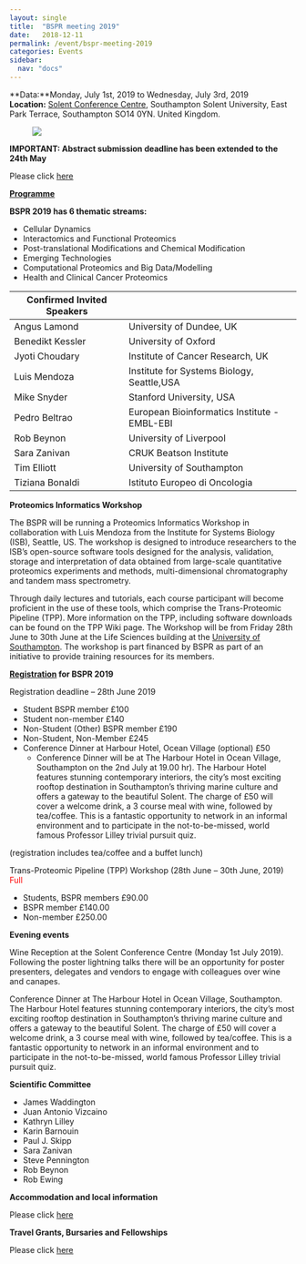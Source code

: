 ```yaml
---
layout: single
title:  "BSPR meeting 2019"
date:   2018-12-11
permalink: /event/bspr-meeting-2019
categories: Events
sidebar:
  nav: "docs"
---
```



**Data:**Monday, July 1st, 2019 to Wednesday, July 3rd, 2019<br>
**Location:** [Solent Conference Centre](https://www.solent.ac.uk/conference-centre), Southampton Solent University, East Park Terrace, Southampton SO14 0YN. United Kingdom.



<figure>
    <img src="{{ site.baseurl }}/assets/images/BSPR_banner_2019.PNG">
</figure>


**IMPORTANT: Abstract submission deadline has been extended to the 24th May**

Please click [here](https://docs.google.com/forms/d/e/1FAIpQLSeT53R-qykMTCna59dpISxURCurJt98CxrcJVRqJC6OxAhh_A/viewform)

**[Programme]({{site.baseurl}}/assets/files/BSPR2019-draft-programme-at-a-glance.pdf)**

**BSPR 2019 has 6 thematic streams:**

- Cellular Dynamics
- Interactomics and Functional Proteomics
- Post-translational Modifications and Chemical Modification
- Emerging Technologies
- Computational Proteomics and Big Data/Modelling
- Health and Clinical Cancer Proteomics



| Confirmed Invited Speakers  |                               |
|-------------------|-------------------------------|
| Angus Lamond       | University of Dundee, UK     |
| Benedikt Kessler  |University of Oxford|
| Jyoti Choudary    | Institute of Cancer Research, UK |
| Luis Mendoza        | Institute for Systems Biology, Seattle,USA |
| Mike Snyder       | Stanford University, USA   |
| Pedro Beltrao    | European Bioinformatics Institute - EMBL-EBI       |
| Rob Beynon        | University of Liverpool  |
| Sara Zanivan    | CRUK Beatson Institute      |
| Tim Elliott   | University of Southampton  |
| Tiziana Bonaldi | Istituto Europeo di Oncologia|



**Proteomics Informatics Workshop**

The BSPR will be running a Proteomics Informatics Workshop in collaboration with Luis Mendoza from the Institute for Systems Biology (ISB), Seattle, US. The workshop is designed to introduce researchers to the ISB’s open-source software tools designed for the analysis, validation, storage and interpretation of data obtained from large-scale quantitative proteomics experiments and methods, multi-dimensional chromatography and tandem mass spectrometry.

Through daily lectures and tutorials, each course participant will  become proficient in the use of these tools, which comprise the Trans-Proteomic Pipeline (TPP). More information on the TPP, including software downloads can be found on the TPP Wiki page.
The Workshop will be from Friday 28th June to 30th June at the Life Sciences building at the [University of Southampton](https://www.southampton.ac.uk/). The workshop is part financed by BSPR as part of an initiative to provide training resources for its members.

**[Registration](http://go.soton.ac.uk/akt) for BSPR 2019**

Registration deadline – 28th June 2019

- Student BSPR member £100
- Student non-member £140
- Non-Student (Other) BSPR member £190
- Non-Student, Non-Member £245
- Conference Dinner at Harbour Hotel, Ocean Village (optional) £50
   - Conference Dinner will be at The Harbour Hotel in Ocean Village, Southampton  on the 2nd July at 19.00 hr). The Harbour Hotel features stunning contemporary interiors, the city’s most exciting rooftop destination in Southampton’s thriving marine culture and offers a gateway to the beautiful Solent. The charge of £50 will cover a welcome drink, a 3 course meal with wine, followed by tea/coffee. This is a fantastic opportunity to network in an informal environment and to participate in the not-to-be-missed, world famous Professor Lilley trivial pursuit quiz.


(registration includes tea/coffee and a buffet lunch)


Trans-Proteomic Pipeline (TPP) Workshop (28th June – 30th June, 2019)  <span style="color:red">Full</span>

- Students, BSPR members £90.00
- BSPR member  £140.00
- Non-member £250.00


**Evening events**

Wine Reception at the Solent Conference Centre (Monday 1st July 2019).
Following the poster lightning talks there will be an opportunity for poster presenters, delegates and vendors to engage with colleagues over wine and canapes.

Conference Dinner at The Harbour Hotel in Ocean Village, Southampton. The Harbour Hotel features stunning contemporary interiors, the city’s most exciting rooftop destination in Southampton’s thriving marine culture and offers a gateway to the beautiful Solent. The charge of £50 will cover a welcome drink, a 3 course meal with wine, followed by tea/coffee. This is a fantastic opportunity to network in an informal environment and to participate in the not-to-be-missed, world famous Professor Lilley trivial pursuit quiz.


**Scientific Committee**


- James Waddington
- Juan Antonio Vizcaino
- Kathryn Lilley
- Karin Barnouin
- Paul J. Skipp
- Sara Zanivan
- Steve Pennington
- Rob Beynon
- Rob Ewing


**Accommodation and local information**

Please click [here]({{site.baseurl}}/bspr-2019/accommdation/)

**Travel Grants, Bursaries and Fellowships**

Please click [here]({{site.baseurl}}/bursaries-and-fellowships/)


